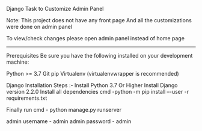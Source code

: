 Django Task to Customize Admin Panel

Note: This project does not have any front page
And all the customizations were done on admin panel

To view/check changes please open admin panel instead of home page


-------------------------------------------------------

Prerequisites Be sure you have the following installed on your development machine:

Python >= 3.7 Git pip Virtualenv (virtualenvwrapper is recommended)

Django Installation Steps :- Install Python 3.7 Or Higher Install Django version 2.2.0 Install all dependencies cmd -python -m pip install –-user -r requirements.txt

Finally run cmd - python manage.py runserver

admin username - admin admin password - admin